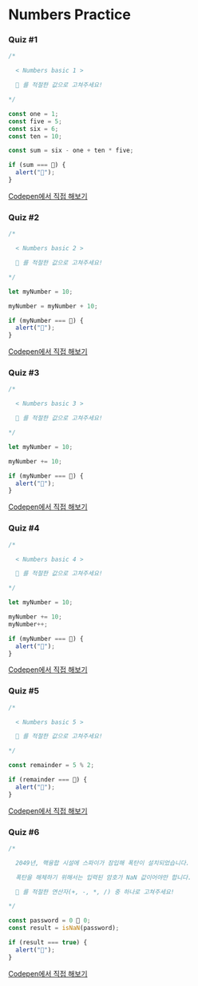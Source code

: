 # Numbers Practice

### Quiz #1

```javascript
/*

  < Numbers basic 1 >

  💬 를 적절한 값으로 고쳐주세요!

*/

const one = 1;
const five = 5;
const six = 6;
const ten = 10;

const sum = six - one + ten * five;

if (sum === 💬) {
  alert("🎉");
}
```

[Codepen에서 직접 해보기](https://codepen.io/vanillacoding/pen/51f3f647ff763f50e0a6f32d2e468dc6?editors=0010)



### Quiz #2

```javascript
/*

  < Numbers basic 2 >

  💬 를 적절한 값으로 고쳐주세요!

*/

let myNumber = 10;

myNumber = myNumber + 10;

if (myNumber === 💬) {
  alert("🎉");
}
```

[Codepen에서 직접 해보기](https://codepen.io/vanillacoding/pen/62515a5219a38a3fe19d778ecd32ec02?editors=0010)



### Quiz #3

```javascript
/*

  < Numbers basic 3 >

  💬 를 적절한 값으로 고쳐주세요!

*/

let myNumber = 10;

myNumber += 10;

if (myNumber === 💬) {
  alert("🎉");
}
```

[Codepen에서 직접 해보기](https://codepen.io/vanillacoding/pen/e5e6a243281815c3c7c8cdddb2d4264c?editors=0010)



### Quiz #4

```javascript
/*

  < Numbers basic 4 >

  💬 를 적절한 값으로 고쳐주세요!

*/

let myNumber = 10;

myNumber += 10;
myNumber++;

if (myNumber === 💬) {
  alert("🎉");
}
```

[Codepen에서 직접 해보기](https://codepen.io/vanillacoding/pen/25d043422915a9b93700be9e5836e27c?editors=0010)



### Quiz #5

```javascript
/*

  < Numbers basic 5 >

  💬 를 적절한 값으로 고쳐주세요!

*/

const remainder = 5 % 2;

if (remainder === 💬) {
  alert("🎉");
}
```

[Codepen에서 직접 해보기](https://codepen.io/vanillacoding/pen/2151cf9bf2bdeaaf5584fe1af130e543?editors=0010)



### Quiz #6

```javascript
/*

  2049년, 핵융합 시설에 스파이가 잠입해 폭탄이 설치되었습니다.

  폭탄을 해체하기 위해서는 입력된 암호가 NaN 값이어야만 합니다.

  💬 를 적절한 연산자(+, -, *, /) 중 하나로 고쳐주세요!

*/

const password = 0 💬 0;
const result = isNaN(password);

if (result === true) {
  alert("🎉");
}
```

[Codepen에서 직접 해보기](https://codepen.io/vanillacoding/pen/862a0d5bde92dc72968a1bdbdb7845a0?editors=0010)

